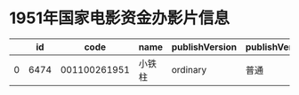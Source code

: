 # 1951年国家电影资金办影片信息


|    | id |  code  |  name  | publishVersion | publishVersionName |   type  |  typeName  |   producerName  |  publisherName  |  publishDate   |
| ---- | ---- | ---- | ---- | ---- | ----| ---- | ---- | ---- | ---- | ---- |
| 0 |  6474 |  001100261951 |  小铁柱 |  ordinary |  普通 |  cartoon |  动画片 |  暂空 |  暂空 |  -596966400000|

